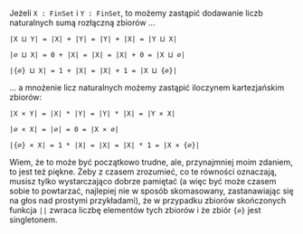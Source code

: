 Jeżeli `X : FinSet` i `Y : FinSet`, to możemy zastąpić dodawanie liczb naturalnych sumą rozłączną zbiorów ...

`|X ⨿ Y| = |X| + |Y| = |Y| + |X| = |Y ⨿ X|`

`|∅ ⨿ X| = 0 + |X| = |X| = |X| + 0 = |X ⨿ ∅|`

`|{∅} ⨿ X| = 1 + |X| = |X| + 1 = |X ⨿ {∅}|`

... a mnożenie licz naturalnych możemy zastąpić iloczynem kartezjańskim zbiorów:

`|X × Y| = |X| * |Y| = |Y| * |X| = |Y × X|`

`|∅ × X| = |∅| = 0 = |X × ∅|`

`|{∅} × X| = 1 * |X| = |X| = |X| * 1 = |X × {∅}|`

Wiem, że to może być początkowo trudne, ale, przynajmniej moim zdaniem, to jest też piękne. Żeby z
czasem zrozumieć, co te równości oznaczają, musisz tylko wystarczająco dobrze pamiętać (a więc być może
czasem sobie to powtarzać, najlepiej nie w sposób skomasowany, zastanawiając się na głos nad
prostymi przykładami), że w przypadku zbiorów skończonych funkcja `||` zwraca liczbę elementów tych
zbiorów i że zbiór `{∅}` jest singletonem.

